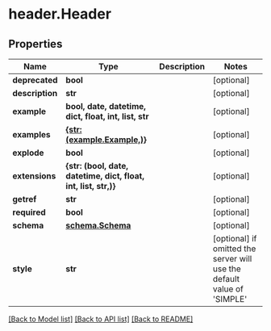 # header.Header

## Properties
Name | Type | Description | Notes
------------ | ------------- | ------------- | -------------
**deprecated** | **bool** |  | [optional] 
**description** | **str** |  | [optional] 
**example** | **bool, date, datetime, dict, float, int, list, str** |  | [optional] 
**examples** | [**{str: (example.Example,)}**](Example.md) |  | [optional] 
**explode** | **bool** |  | [optional] 
**extensions** | **{str: (bool, date, datetime, dict, float, int, list, str,)}** |  | [optional] 
**getref** | **str** |  | [optional] 
**required** | **bool** |  | [optional] 
**schema** | [**schema.Schema**](Schema.md) |  | [optional] 
**style** | **str** |  | [optional]  if omitted the server will use the default value of 'SIMPLE'

[[Back to Model list]](../README.md#documentation-for-models) [[Back to API list]](../README.md#documentation-for-api-endpoints) [[Back to README]](../README.md)


